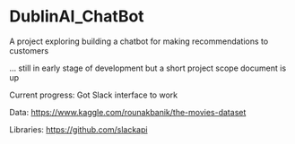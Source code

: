 # DublinAI_ChatBot

A project exploring building a chatbot for making recommendations to customers

... still in early stage of development but a short project scope document is up

Current progress: Got Slack interface to work

Data:
https://www.kaggle.com/rounakbanik/the-movies-dataset

Libraries: 
https://github.com/slackapi
